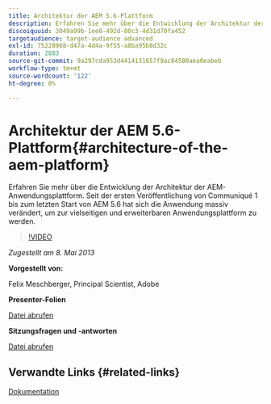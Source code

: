 ```yaml
---
title: Architektur der AEM 5.6-Plattform
description: Erfahren Sie mehr über die Entwicklung der Architektur der AEM Anwendungsplattform. Seit der ersten Veröffentlichung von Communiqué 1, bis zum letzten Start von AEM 5.6, durchlief die Anwendung einige Änderungen, um die vielseitige und erweiterbare Anwendungsplattform zu werden, die sie heute ist.
discoiquuid: 3049a99b-1ee0-492d-80c3-4d31d70fa452
targetaudience: target-audience advanced
exl-id: 75228968-d47a-4d4a-9f55-a8ba95b8d32c
duration: 2883
source-git-commit: 9a297cda953d4414131657f9ac84580aea0eabeb
workflow-type: tm+mt
source-wordcount: '122'
ht-degree: 0%

---
```


# Architektur der AEM 5.6-Plattform{#architecture-of-the-aem-platform}

Erfahren Sie mehr über die Entwicklung der Architektur der AEM-Anwendungsplattform. Seit der ersten Veröffentlichung von Communiqué 1 bis zum letzten Start von AEM 5.6 hat sich die Anwendung massiv verändert, um zur vielseitigen und erweiterbaren Anwendungsplattform zu werden.

>[!VIDEO](https://video.tv.adobe.com/v/19575/?quality=9)

*Zugestellt am 8. Mai 2013*

**Vorgestellt von:**

Felix Meschberger, Principal Scientist, Adobe

**Presenter-Folien**

[Datei abrufen](assets/20130508-aem56-architecture.pdf)

**Sitzungsfragen und -antworten**

[Datei abrufen](assets/questionsanswers-aem56-architecture.pdf)

## Verwandte Links {#related-links}

[Dokumentation](https://docs.adobe.com/docs/en/cq/5-6-1/exploring/introduction.html?wcmmode=disabled)

<!--
[Get back to the Overview](https://helpx.adobe.com/experience-manager/kt/eseminars/gems/aem-index.html)
-->
